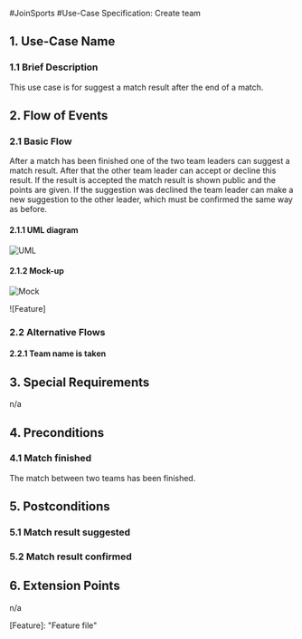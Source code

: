 #JoinSports
#Use-Case Specification: Create team

## 1. Use-Case Name 
### 1.1 Brief Description
This use case is for suggest a match result after the end of a match.

## 2. Flow of Events
### 2.1 Basic Flow 
After a match has been finished one of the two team leaders can suggest a match result. 
After that the other team leader can accept or decline this result. 
If the result is accepted the match result is shown public and the points are given. 
If the suggestion was declined the team leader can make a new suggestion to the other leader, 
which must be confirmed the same way as before.

#### 2.1.1 UML diagram
![UML]

#### 2.1.2 Mock-up 
![Mock]

![Feature]

### 2.2 Alternative Flows
#### 2.2.1 Team name is taken


## 3. Special Requirements
n/a

## 4. Preconditions
### 4.1 Match finished
The match between two teams has been finished.

## 5. Postconditions
### 5.1 Match result suggested

### 5.2	Match result confirmed

## 6. Extension Points
n/a

<!-- picture links -->
[UML]: https://github.com/JoinSports/Documentation/blob/master/UC/suggest%20match%20result.png "UML Diagram"
[Mock]: https://github.com/JoinSports/Documentation/blob/master/UC/Mockup%20suggest%20team%20result.png "Mock-Up"
[Feature]:  "Feature file"
